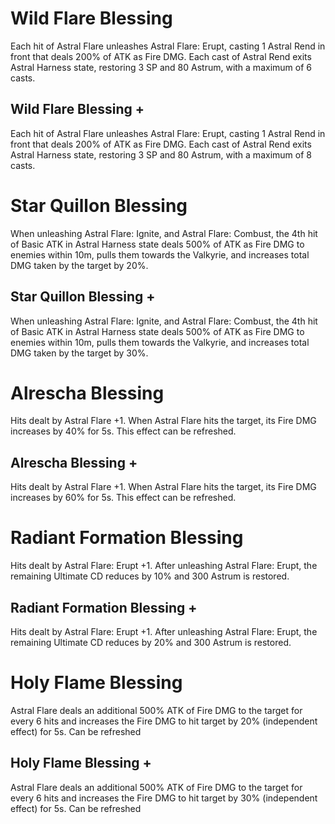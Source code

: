 # Wild Flare Blessing

Each hit of Astral Flare unleashes Astral Flare: Erupt, casting 1 Astral Rend in front that deals 200% of ATK as Fire DMG. Each cast of Astral Rend exits Astral Harness state, restoring 3 SP and 80 Astrum, with a maximum of 6 casts.

## Wild Flare Blessing +

Each hit of Astral Flare unleashes Astral Flare: Erupt, casting 1 Astral Rend in front that deals 200% of ATK as Fire DMG. Each cast of Astral Rend exits Astral Harness state, restoring 3 SP and 80 Astrum, with a maximum of 8 casts.

# Star Quillon Blessing

When unleashing Astral Flare: Ignite, and Astral Flare: Combust, the 4th hit of Basic ATK in Astral Harness state deals 500% of ATK as Fire DMG to enemies within 10m, pulls them towards the Valkyrie, and increases total DMG taken by the target by 20%.

## Star Quillon Blessing +

When unleashing Astral Flare: Ignite, and Astral Flare: Combust, the 4th hit of Basic ATK in Astral Harness state deals 500% of ATK as Fire DMG to enemies within 10m, pulls them towards the Valkyrie, and increases total DMG taken by the target by 30%.

# Alrescha Blessing

Hits dealt by Astral Flare +1. When Astral Flare hits the target, its Fire DMG increases by 40% for 5s. This effect can be refreshed.

## Alrescha Blessing +

Hits dealt by Astral Flare +1. When Astral Flare hits the target, its Fire DMG increases by 60% for 5s. This effect can be refreshed.

# Radiant Formation Blessing

Hits dealt by Astral Flare: Erupt +1. After unleashing Astral Flare: Erupt, the remaining Ultimate CD reduces by 10% and 300 Astrum is restored.

## Radiant Formation Blessing +

Hits dealt by Astral Flare: Erupt +1. After unleashing Astral Flare: Erupt, the remaining Ultimate CD reduces by 20% and 300 Astrum is restored.

# Holy Flame Blessing

Astral Flare deals an additional 500% ATK of Fire DMG to the target for every 6 hits and increases the Fire DMG to hit target by 20% (independent effect) for 5s. Can be refreshed

## Holy Flame Blessing +

Astral Flare deals an additional 500% ATK of Fire DMG to the target for every 6 hits and increases the Fire DMG to hit target by 30% (independent effect) for 5s. Can be refreshed
